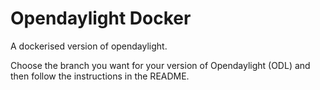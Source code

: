 # Opendaylight Docker
A dockerised version of opendaylight.

Choose the branch you want for your version of Opendaylight (ODL) and then follow the instructions in the README.
